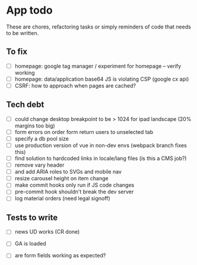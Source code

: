 # App todo

These are chores, refactoring tasks or simply reminders of code that needs to be written.

## To fix
- [ ] homepage: google tag manager / experiment for homepage – verify working
- [ ] homepage: data/application base64 JS is violating CSP (google cx api)
- [ ] CSRF: how to approach when pages are cached?

## Tech debt
- [ ] could change desktop breakpoint to be > 1024 for ipad landscape (20% margins too big)
- [ ] form errors on order form return users to unselected tab
- [ ] specify a db pool size
- [ ] use production version of vue in non-dev envs (webpack branch fixes this)
- [ ] find solution to hardcoded links in locale/lang files (is this a CMS job?)
- [ ] remove vary header
- [ ] and add ARIA roles to SVGs and mobile nav
- [ ] resize carousel height on item change
- [ ] make commit hooks only run if JS code changes
- [ ] pre-commit hook shouldn't break the dev server
- [ ] log material orders (need legal signoff)

## Tests to write
 - [ ] news UD works (CR done)
 - [ ] GA is loaded
 - [ ] are form fields working as expected?
 